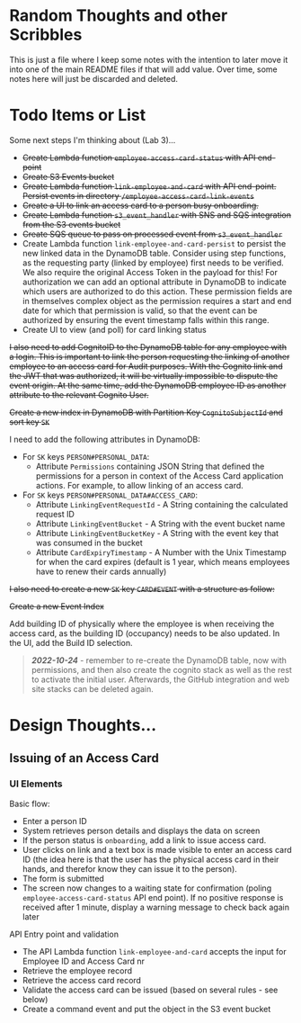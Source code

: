# Random Thoughts and other Scribbles

This is just a file where I keep some notes with the intention to later move it into one of the main README files if that will add value. Over time, some notes here will just be discarded and deleted.

# Todo Items or List

Some next steps I'm thinking about (Lab 3)...

* ~~Create Lambda function `employee-access-card-status` with API end-point~~
* ~~Create S3 Events bucket~~
* ~~Create Lambda function `link-employee-and-card` with API end-point. Persist events in directory `/employee-access-card-link-events`~~
* ~~Create a UI to link an access card to a person busy onboarding.~~
* ~~Create Lambda function `s3_event_handler` with SNS and SQS integration from the S3 events bucket~~
* ~~Create SQS queue to pass on processed event from `s3_event_handler`~~
* Create Lambda function `link-employee-and-card-persist` to persist the new linked data in the DynamoDB table. Consider using step functions, as the requesting party (linked by employee) first needs to be verified. We also require the original Access Token in the payload for this! For authorization we can add an optional attribute in DynamoDB to indicate which users are authorized to do this action. These permission fields are in themselves complex object as the permission requires a start and end date for which that permission is valid, so that the event can be authorized by ensuring the event timestamp falls within this range.
* Create UI to view (and poll) for card linking status 

~~I also need to add CognitoID to the DynamoDB table for any employee with a login. This is important to link the person requesting the linking of another employee to an access card for Audit purposes. With the Cognito link and the JWT that was authorized, it will be virtually impossible to dispute the event origin. At the same time, add the DynamoDB employee ID as another attribute to the relevant Cognito User.~~

~~Create a new index in DynamoDB with Partition Key `CognitoSubjectId` and sort key `SK`~~

I need to add the following attributes in DynamoDB:

* For `SK` keys `PERSON#PERSONAL_DATA`:
    * Attribute `Permissions` containing JSON String that defined the permissions for a person in context of the Access Card application actions. For example, to allow linking of an access card.
* For `SK` keys `PERSON#PERSONAL_DATA#ACCESS_CARD`:
    * Attribute `LinkingEventRequestId` - A String containing the calculated request ID
    * Attribute `LinkingEventBucket` - A String with the event bucket name
    * Attribute `LinkingEventBucketKey` - A String with the event key that was consumed in the bucket
    * Attribute `CardExpiryTimestamp` - A Number with the Unix Timestamp for when the card expires (default is 1 year, which means employees have to renew their cards annually)

~~I also need to create a new `SK` key `CARD#EVENT` with a structure as follow:~~

~~Create a new Event Index~~

Add building ID of physically where the employee is when receiving the access card, as the building ID (occupancy) needs to be also updated. In the UI, add the Build ID selection.

> _**2022-10-24**_ - remember to re-create the DynamoDB table, now with permissions, and then also create the cognito stack as well as the rest to activate the initial user. Afterwards, the GitHub integration and web site stacks can be deleted again.

# Design Thoughts...

## Issuing of an Access Card

### UI Elements

Basic flow:

* Enter a person ID
* System retrieves person details and displays the data on screen
* If the person status is `onboarding`, add a link to issue access card. 
* User clicks on link and a text box is made visible to enter an access card ID (the idea here is that the user has the physical access card in their hands, and therefor know they can issue it to the person).
* The form is submitted
* The screen now changes to a waiting state for confirmation (poling `employee-access-card-status` API end point). If no positive response is received after 1 minute, display a warning message to check back again later

API Entry point and validation

* The API Lambda function `link-employee-and-card` accepts the input for Employee ID and Access Card nr
* Retrieve the employee record
* Retrieve the access card record
* Validate the access card can be issued (based on several rules - see below)
* Create a command event and put the object in the S3 event bucket

